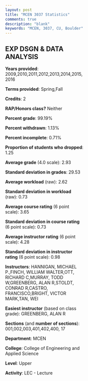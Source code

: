 ```yaml
---
layout: post
title: "MCEN 3037 Statistics"
comments: true
description: "blank"
keywords: "MCEN, 3037, CU, Boulder"
--- 
```

<head>
<script src="https://ajax.googleapis.com/ajax/libs/jquery/2.1.3/jquery.min.js"></script>
<script src="https://dl.dropboxusercontent.com/s/pc42nxpaw1ea4o9/highcharts.js?dl=0"></script>
<!-- <script src="../assets/js/highcharts.js"></script> -->
<style type="text/css">@font-face {
	font-family: "Bebas Neue";
	src: url(https://www.filehosting.org/file/details/544349/BebasNeue%20Regular.otf) format("opentype");
	}
	h1.Bebas { 
		font-family: "Bebas Neue", Verdana, Tahoma;
	}
</style>
</head>
<body>
	<div id="container" style="float: right; width: 45%; height: 88%; margin-left: 2.5%; margin-right: 2.5%;"></div>
	<script language="JavaScript">
		$(document).ready(function() {
		var chart = {type: 'column'};
		var title = {text: 'Grade Distribution'};
		var xAxis = {categories: ['A','B','C','D','F'],crosshair: true};
		var yAxis = {min: 0,title: {text: 'Percentage'}};
		var tooltip = {headerFormat: '<center><b><span style="font-size:20px">{point.key}</span></b></center>',
		               pointFormat: '<td style="padding:0"><b>{point.y:.1f}%</b></td>',
		               footerFormat: '</table>',shared: true,useHTML: true};
		var plotOptions = {column: {pointPadding: 0.0,borderWidth: 0}};  
		var credits = {enabled: false};var series= [{name: 'Percent',data: [27.93,36.43,31.64,3.03,0.98,]}];
		var json = {};
		json.chart = chart;
		json.title = title;
		json.tooltip = tooltip;
		json.xAxis = xAxis;
		json.yAxis = yAxis;  
		json.series = series;
		json.plotOptions = plotOptions;  
		json.credits = credits;
		$('#container').highcharts(json);
	});
	</script>
</body>
			   
## EXP DSGN & DATA ANALYSIS

**Years provided**: 2009,2010,2011,2012,2013,2014,2015,2016

**Terms provided**: Spring,Fall

**Credits**: 2

**RAP/Honors class?** Neither

**Percent grade**: 99.19%

**Percent withdrawn**: 1.13%

**Percent incomplete**: 0.71%

**Proportion of students who dropped**: 1.25

**Average grade** (4.0 scale): 2.93

**Standard deviation in grades**: 29.53

**Average workload** (raw): 2.62

**Standard deviation in workload** (raw): 0.73

**Average course rating** (6 point scale): 3.65

**Standard deviation in course rating** (6 point scale): 0.73

**Average instructor rating** (6 point scale): 4.28

**Standard deviation in instructor rating** (6 point scale): 0.98

**Instructors**: HANNIGAN, MICHAEL P.,FINCH, WILLIAM WALTER,OTT, RICHARD C,MURRAY, TODD W,GREENBERG, ALAN R,STOLDT, CONRAD R,CASTRO, FRANCISCO,BRIGHT, VICTOR MARK,TAN, WEI

**Easiest instructor** (based on class grade): GREENBERG, ALAN R

**Sections** (and **number of sections**): 001,002,003,401,402,400, 17

**Department**: MCEN

**College**: College of Engineering and Applied Science

**Level**: Upper

**Activity**: LEC - Lecture